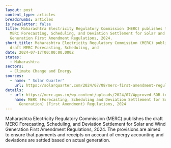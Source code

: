 ```yaml
---
layout: post
content_type: articles
breadcrumbs: articles
is_newsletter: false
title: Maharashtra Electricity Regulatory Commission (MERC) publishes the draft
  MERC Forecasting, Scheduling, and Deviation Settlement for Solar and Wind
  Generation First Amendment Regulations, 2024.
short_title: Maharashtra Electricity Regulatory Commission (MERC) publishes the
  draft MERC Forecasting, Scheduling, and
date: 2024-07-17T00:00:00.000Z
states:
  - Maharashtra
sectors:
  - Climate Change and Energy
sources:
  - name: " Solar Quarter"
    url: https://solarquarter.com/2024/07/08/merc-first-amendment-regulations-2024-with-improved-forecasting-and-scheduling-for-solar-and-wind-generation/
details:
  - url: https://merc.gov.in/wp-content/uploads/2024/07/Approved-SOR-to-First-Amendment-to-FS-Regulations-2024.pdf
    name: MERC (Forecasting, Scheduling and Deviation Settlement for Solar and Wind
      Generation) (First Amendment) Regulations, 2024
---
```

Maharashtra Electricity Regulatory Commission (MERC) publishes the draft MERC Forecasting, Scheduling, and Deviation Settlement for Solar and Wind Generation First Amendment Regulations, 2024. The provisions are aimed to ensure that payments and receipts on account of energy accounting and deviations are settled based on actual generation.
